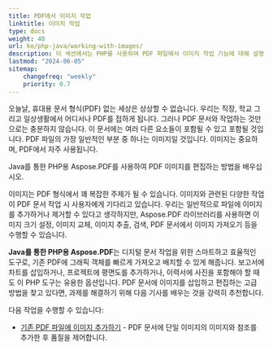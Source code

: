 ```yaml
---
title: PDF에서 이미지 작업 
linktitle: 이미지 작업
type: docs
weight: 40
url: ko/php-java/working-with-images/
description: 이 섹션에서는 PHP를 사용하여 PDF 파일에서 이미지 작업 기능에 대해 설명합니다.
lastmod: "2024-06-05"
sitemap:
    changefreq: "weekly"
    priority: 0.7
---
```


오늘날, 휴대용 문서 형식(PDF) 없는 세상은 상상할 수 없습니다. 우리는 직장, 학교 그리고 일상생활에서 어디서나 PDF를 접하게 됩니다. 그러나 PDF 문서와 작업하는 것만으로는 충분하지 않습니다. 이 문서에는 여러 다른 요소들이 포함될 수 있고 포함될 것입니다. PDF 파일의 가장 일반적인 부분 중 하나는 이미지일 것입니다. 이미지는 중요하며, PDF에서 자주 사용됩니다.

Java를 통한 PHP용 Aspose.PDF를 사용하여 PDF 이미지를 편집하는 방법을 배우십시오.

이미지는 PDF 형식에서 꽤 복잡한 주제가 될 수 있습니다.
 이미지와 관련된 다양한 작업이 PDF 문서 작업 시 사용자에게 기다리고 있습니다. 우리는 일반적으로 파일에 이미지를 추가하거나 제거할 수 있다고 생각하지만, Aspose.PDF 라이브러리를 사용하면 이미지 크기 설정, 이미지 교체, 이미지 추출, 검색, PDF 문서에서 이미지 가져오기 등을 수행할 수 있습니다.

**Java를 통한 PHP용 Aspose.PDF**는 디지털 문서 작업을 위한 스마트하고 효율적인 도구로, 기존 PDF에 그래픽 객체를 빠르게 가져오고 배치할 수 있게 해줍니다. 보고서에 차트를 삽입하거나, 프로젝트에 평면도를 추가하거나, 이력서에 사진을 포함해야 할 때도 이 PHP 도구는 유용한 옵션입니다. PDF 문서에 이미지를 삽입하고 편집하는 고급 방법을 찾고 있다면, 과제를 해결하기 위해 다음 기사를 배우는 것을 강력히 추천합니다.

다음 작업을 수행할 수 있습니다:

- [기존 PDF 파일에 이미지 추가하기](/pdf/php-java/add-image-to-existing-pdf-file/) - PDF 문서에 단일 이미지의 이미지와 참조를 추가한 후 품질을 제어합니다.